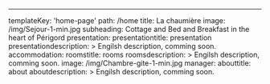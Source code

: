 ---
templateKey: 'home-page'
path: /home
title: La chaumière
image: /img/Sejour-1-min.jpg
subheading: Cottage and Bed and Breakfast in the heart of Périgord
presentation:
  presentationtitle: presentation
  presentationdescription: >
    Engilsh description, comming soon.
accommodation:
  roomstitle: rooms
  roomsdescription: >
    Engilsh description, comming soon.
  image: /img/Chambre-gite-1-min.jpg
manager:
  abouttitle: about
  aboutdescription: >
    Engilsh description, comming soon.